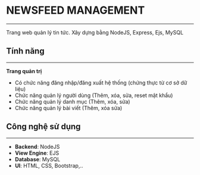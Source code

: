 # NEWSFEED MANAGEMENT
---
Trang web quản lý tin tức. Xây dựng bằng NodeJS, Express, Ejs, MySQL

## Tính năng
---
**Trang quản trị**
   - Có chức năng đăng nhập/đăng xuất hệ thống (chứng thực từ cơ sở dữ liệu)
   - Chức năng quản lý người dùng (Thêm, xóa, sửa, reset mật khẩu)
   - Chức năng quản lý danh mục (Thêm, xóa, sửa)
   - Chức năng quản lý bài viết (Thêm, xóa sửa)

## Công nghệ sử dụng
---
   - **Backend**: NodeJS
   - **View Engine**: EJS
   - **Database**: MySQL
   - **UI**: HTML, CSS, Bootstrap,..
